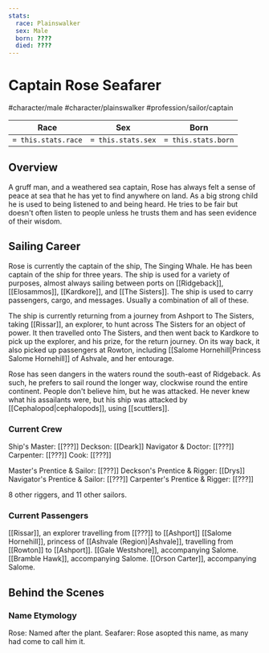 ```yaml
---
stats:
  race: Plainswalker
  sex: Male
  born: ????
  died: ????
---
```


# Captain Rose Seafarer
#character/male #character/plainswalker #profession/sailor/captain

Race | Sex | Born
-----|-----|-----
`= this.stats.race` | `= this.stats.sex` | `= this.stats.born` | `= this.stats.died`

## Overview
A gruff man, and a weathered sea captain, Rose has always felt a sense of peace at sea that he has yet to find anywhere on land. As a big strong child he is used to being listened to and being heard. He tries to be fair but doesn't often listen to people unless he trusts them and has seen evidence of their wisdom.

## Sailing Career
Rose is currently the captain of the ship, The Singing Whale. He has been captain of the ship for three years. The ship is used for a variety of purposes, almost always sailing between ports on [[Ridgeback]], [[Elosammos]], [[Kardkore]], and [[The Sisters]]. The ship is used to carry passengers, cargo, and messages. Usually a combination of all of these.

The ship is currently returning from a journey from Ashport to The Sisters, taking [[Rissar]], an explorer, to hunt across The Sisters for an object of power. It then travelled onto The Sisters, and then went back to Kardkore to pick up the explorer, and his prize, for the return journey. On its way back, it also picked up passengers at Rowton, including [[Salome Hornehill|Princess Salome Hornehill]] of Ashvale, and her entourage.

Rose has seen dangers in the waters round the south-east of Ridgeback. As such, he prefers to sail round the longer way, clockwise round the entire continent. People don't believe him, but he was attacked. He never knew what his assailants were, but his ship was attacked by [[Cephalopod|cephalopods]], using [[scuttlers]].

### Current Crew
Ship's Master: [[???]]
Deckson: [[Deark]]
Navigator & Doctor: [[???]]
Carpenter: [[???]]
Cook: [[???]]

Master's Prentice & Sailor: [[???]]
Deckson's Prentice & Rigger: [[Drys]]
Navigator's Prentice & Sailor: [[???]]
Carpenter's Prentice & Rigger: [[???]]

8 other riggers, and 11 other sailors.

### Current Passengers
[[Rissar]], an explorer travelling from [[???]] to [[Ashport]]
[[Salome Hornehill]], princess of [[Ashvale (Region)|Ashvale]], travelling from [[Rowton]] to [[Ashport]].
[[Gale Westshore]], accompanying Salome.
[[Bramble Hawk]], accompanying Salome.
[[Orson Carter]], accompanying Salome.

## Behind the Scenes
### Name Etymology
Rose: Named after the plant.
Seafarer: Rose asopted this name, as many had come to call him it.
